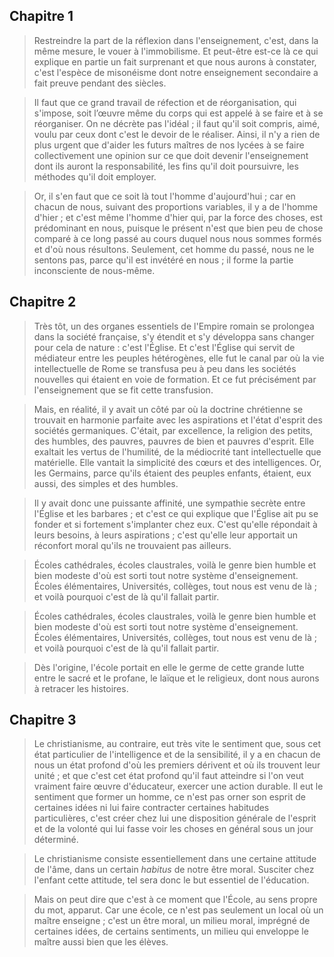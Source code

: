 
## Chapitre 1

> Restreindre la part de la réflexion dans l'enseignement, c'est, dans la même mesure, le vouer à l'immobilisme. Et peut-être est-ce là ce qui explique en partie un fait surprenant et que nous aurons à constater, c'est l'espèce de misonéisme dont notre enseignement secondaire a fait preuve pendant des siècles.

> Il faut que ce grand travail de réfection et de réorganisation, qui s'impose, soit l’œuvre même du corps qui est appelé à se faire et à se réorganiser. On ne décrète pas l'idéal ; il faut qu'il soit compris, aimé, voulu par ceux dont c'est le devoir de le réaliser. Ainsi, il n'y a rien de plus urgent que d'aider les futurs maîtres de nos lycées à se faire collectivement une opinion sur ce que doit devenir l'enseignement dont ils auront la responsabilité, les fins qu'il doit poursuivre, les méthodes qu'il doit employer.

> Or, il s'en faut que ce soit là tout l'homme d'aujourd'hui ; car en chacun de nous, suivant des proportions variables, il y a de l'homme d'hier ; et c'est même l'homme d'hier qui, par la force des choses, est prédominant en nous, puisque le présent n'est que bien peu de chose comparé à ce long passé au cours duquel nous nous sommes formés et d'où nous résultons. Seulement, cet homme du passé, nous ne le sentons pas, parce qu'il est invétéré en nous ; il forme la partie inconsciente de nous-même.

## Chapitre 2

> Très tôt, un des organes essentiels de l'Empire romain se prolongea dans la société française, s'y étendit et s'y développa sans changer pour cela de nature : c'est l'Église. Et c'est l'Église qui servit de médiateur entre les peuples hétérogènes, elle fut le canal par où la vie intellectuelle de Rome se transfusa peu à peu dans les sociétés nouvelles qui étaient en voie de formation. Et ce fut précisément par l'enseignement que se fit cette transfusion.

> Mais, en réalité, il y avait un côté par où la doctrine chrétienne se trouvait en harmonie parfaite avec les aspirations et l'état d'esprit des sociétés germaniques. C'était, par excellence, la religion des petits, des humbles, des pauvres, pauvres de bien et pauvres d'esprit. Elle exaltait les vertus de l'humilité, de la médiocrité tant intellectuelle que matérielle. Elle vantait la simplicité des cœurs et des intelligences. Or, les Germains, parce qu'ils étaient des peuples enfants, étaient, eux aussi, des simples et des humbles.

> Il y avait donc une puissante affinité, une sympathie secrète entre l'Église et les barbares ; et c'est ce qui explique que l'Église ait pu se fonder et si fortement s'implanter chez eux. C'est qu'elle répondait à leurs besoins, à leurs aspirations ; c'est qu'elle leur apportait un réconfort moral qu'ils ne trouvaient pas ailleurs.

> Écoles cathédrales, écoles claustrales, voilà le genre bien humble et bien modeste d'où est sorti tout notre système d'enseignement. Écoles élémentaires, Universités, collèges, tout nous est venu de là ; et voilà pourquoi c'est de là qu'il fallait partir.

> Écoles cathédrales, écoles claustrales, voilà le genre bien humble et bien modeste d'où est sorti tout notre système d'enseignement. Écoles élémentaires, Universités, collèges, tout nous est venu de là ; et voilà pourquoi c'est de là qu'il fallait partir.

> Dès l'origine, l'école portait en elle le germe de cette grande lutte entre le sacré et le profane, le laïque et le religieux, dont nous aurons à retracer les histoires.

## Chapitre 3

> Le christianisme, au contraire, eut très vite le sentiment que, sous cet état particulier de l'intelligence et de la sensibilité, il y a en chacun de nous un état profond d'où les premiers dérivent et où ils trouvent leur unité ; et que c'est cet état profond qu'il faut atteindre si l'on veut vraiment faire œuvre d'éducateur, exercer une action durable. Il eut le sentiment que former un homme, ce n'est pas orner son esprit de certaines idées ni lui faire contracter certaines habitudes particulières, c'est créer chez lui une disposition générale de l'esprit et de la volonté qui lui fasse voir les choses en général sous un jour déterminé.

> Le christianisme consiste essentiellement dans une certaine attitude de l'âme, dans un certain _habitus_ de notre être moral. Susciter chez l'enfant cette attitude, tel sera donc le but essentiel de l'éducation.

> Mais on peut dire que c'est à ce moment que l'École, au sens propre du mot, apparut. Car une école, ce n'est pas seulement un local où un maître enseigne ; c'est un être moral, un milieu moral, imprégné de certaines idées, de certains sentiments, un milieu qui enveloppe le maître aussi bien que les élèves.
